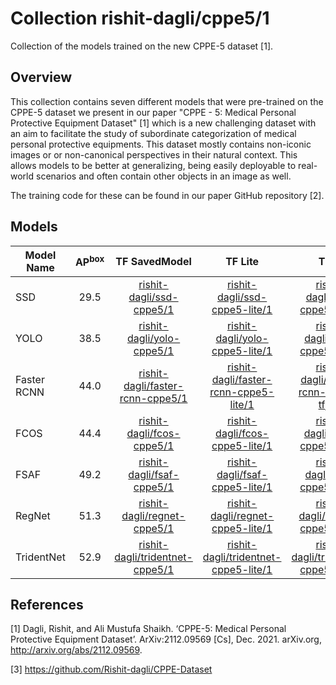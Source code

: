 # Collection rishit-dagli/cppe5/1
Collection of the models trained on the new CPPE-5 dataset [1].

<!-- task: image-object-detection -->
<!-- network-architecture: multiple -->
<!-- dataset: cppe-5 -->

## Overview

This collection contains seven different models that were pre-trained on the CPPE-5 dataset we present in our paper "CPPE - 5: Medical Personal Protective Equipment Dataset" [1] which is a new challenging dataset with an aim to facilitate the study of subordinate categorization of medical personal protective equipments. This dataset mostly contains non-iconic images or or non-canonical perspectives in their natural context. This allows models to be better at generalizing, being easily deployable to real-world scenarios and often contain other objects in an image as well.

The training code for these can be found in our paper GitHub repository [2].

## Models

| Model Name | AP<sup>box</sup> | TF SavedModel | TF Lite |  TFJS  | TenosrBoard |
| ---------- | :--------------: | :-----------: | :-----: | :----: | :---------: |
| SSD | 29.5 | [rishit-dagli/ssd-cppe5/1](https://tfhub.dev/rishit-dagli/ssd-cppe5/1) | [rishit-dagli/ssd-cppe5-lite/1](https://tfhub.dev/rishit-dagli/ssd-cppe5-lite/1) | [rishit-dagli/ssd-cppe5-tfjs/1](https://tfhub.dev/rishit-dagli/ssd-cppe5-tfjs/1) | [tb.dev](https://tensorboard.dev/experiment/2EimzQz9Q4GCJjYsyo1MKQ/) |
| YOLO | 38.5 | [rishit-dagli/yolo-cppe5/1](https://tfhub.dev/rishit-dagli/yolo-cppe5/1) | [rishit-dagli/yolo-cppe5-lite/1](https://tfhub.dev/rishit-dagli/yolo-cppe5-lite/1) | [rishit-dagli/yolo-cppe5-tfjs/1](https://tfhub.dev/rishit-dagli/yolo-cppe5-tfjs/1) | [tb.dev](https://tensorboard.dev/experiment/5JrpU22hRnOOOXCLKvxFyQ) |
| Faster RCNN | 44.0 | [rishit-dagli/faster-rcnn-cppe5/1](https://tfhub.dev/rishit-dagli/faster-rcnn-cppe5/1) | [rishit-dagli/faster-rcnn-cppe5-lite/1](https://tfhub.dev/rishit-dagli/faster-rcnn-cppe5-lite/1) | [rishit-dagli/faster-rcnn-cppe5-tfjs/1](https://tfhub.dev/rishit-dagli/faster-rcnn-cppe5-tfjs/1) | [tb.dev](https://tensorboard.dev/experiment/20XQ37HgQUyMJuOlbqmVDQ/) |
| FCOS | 44.4 | [rishit-dagli/fcos-cppe5/1](https://tfhub.dev/rishit-dagli/fcos-cppe5/1) | [rishit-dagli/fcos-cppe5-lite/1](https://tfhub.dev/rishit-dagli/fcos-cppe5-lite/1) | [rishit-dagli/fcos-cppe5-tfjs/1](https://tfhub.dev/rishit-dagli/fcos-cppe5-tfjs/1) | [tb.dev](https://tensorboard.dev/experiment/O343s1kRQIKTqs508jESDA/) |
| FSAF | 49.2 | [rishit-dagli/fsaf-cppe5/1](https://tfhub.dev/rishit-dagli/fsaf-cppe5/1) | [rishit-dagli/fsaf-cppe5-lite/1](https://tfhub.dev/rishit-dagli/fsaf-cppe5-lite/1) | [rishit-dagli/fsaf-cppe5-tfjs/1](https://tfhub.dev/rishit-dagli/fsaf-cppe5-tfjs/1) | [tb.dev](https://tensorboard.dev/experiment/jUa0QjFJQZe68o4vbP194Q/) |
| RegNet | 51.3 | [rishit-dagli/regnet-cppe5/1](https://tfhub.dev/rishit-dagli/regnet-cppe5/1) | [rishit-dagli/regnet-cppe5-lite/1](https://tfhub.dev/rishit-dagli/regnet-cppe5-lite/1) | [rishit-dagli/regnet-cppe5-tfjs/1](https://tfhub.dev/rishit-dagli/regnet-cppe5-tfjs/1) | [tb.dev](https://tensorboard.dev/experiment/eYyj3lwcR5O3XDbuyFZ81Q/) |
| TridentNet | 52.9 | [rishit-dagli/tridentnet-cppe5/1](https://tfhub.dev/rishit-dagli/tridentnet-cppe5/1) | [rishit-dagli/tridentnet-cppe5-lite/1](https://tfhub.dev/rishit-dagli/tridentnet-cppe5-lite/1) | [rishit-dagli/tridentnet-cppe5-tfjs/1](https://tfhub.dev/rishit-dagli/tridentnet-cppe5-tfjs/1) | [tb.dev](https://tensorboard.dev/experiment/9O0MAFnlRMWWezz1TbLYGQ/) |

## References

[1] Dagli, Rishit, and Ali Mustufa Shaikh. ‘CPPE-5: Medical Personal Protective Equipment Dataset’. ArXiv:2112.09569 [Cs], Dec. 2021. arXiv.org, http://arxiv.org/abs/2112.09569.

[3] https://github.com/Rishit-dagli/CPPE-Dataset